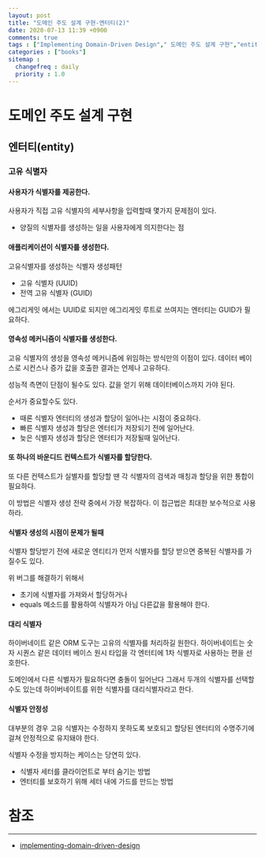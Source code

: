 ```yaml
---
layout: post
title: "도메인 주도 설계 구현-엔터티(2)"
date: 2020-07-13 11:39 +0900
comments: true
tags : ["Implementing Domain-Driven Design"," 도메인 주도 설계 구현","entity","엔터티"]
categories : ["books"]
sitemap :
  changefreq : daily
  priority : 1.0
---
```


# 도메인 주도 설계 구현

## 엔터티(entity)

### 고유 식별자

#### 사용자가 식별자를 제공한다.

사용자가 직접 고유 식별자의 세부사항을 입력할때 몇가지 문제점이 있다.

* 양질의 식별자를 생성하는 일을 사용자에게 의지한다는 점

#### 애플리케이션이 식별자를 생성한다.

고유식별자를 생성하는 식별자 생성패턴

* 고유 식별자 (UUID)
* 전역 고유 식별자 (GUID)

에그리게잇 에서는 UUID로 되지만 에그리게잇 루트로 쓰여지는 엔터티는 GUID가 필요하다.

#### 영속성 메커니즘이 식별자를 생성한다.

고유 식별자의 생성을 영속성 메커니즘에 위임하는 방식만의 이점이 있다.
데이터 베이스로 시컨스나 증가 값을 호출한 결과는 언제나 고유하다.

성능적 측면이 단점이 될수도 있다. 값을 얻기 위해 데이터베이스까지 가야 된다.

순서가 중요할수도 있다.

* 때론 식별자 엔터티의 생성과 할당이 일어나는 시점이 중요하다.
* 빠른 식별자 생성과 할당은 엔터티가 저장되기 전에 일어난다.
* 늦은 식별자 생성과 할당은 엔터티가 저장될때 일어난다.

#### 또 하나의 바운디드 컨텍스트가 식별자를 할당한다.

또 다른 컨텍스트가 실별자를 할당할 땐 각 식별자의 검색과 매칭과 할당을 위한 통합이 필요하다.

이 방법은 식별자 생성 전략 중에서 가장 복잡하다. 이 접근법은 최대한 보수적으로 사용하라.

#### 식별자 생성의 시점이 문제가 될때

식별자 할당받기 전에 새로운 엔티티가 먼저 식별자를 할당 받으면 중복된 식별자를 가질수도 있다.

위 버그를 해결하기 위해서

* 초기에 식별자를 가져와서 할당하거나
* equals 메소드를 활용하여 식별자가 아님 다른값을 활용해야 한다.


#### 대리 식별자

하이버네이트 같은 ORM 도구는 고유의 식별자를 처리하길 원한다. 
하이버네이트는 숫자 시퀀스 같은 데이터 베이스 원시 타입을 각 엔터티에 1차 식별자로 사용하는 편을 선호한다.

도메인에서 다른 식별자가 필요하다면 충돌이 일어난다 그래서 두개의 식별자를 선택할수도 있는데
하이버네이트를 위한 식별자를 대리식별자라고 한다.

#### 식별자 안정성

대부분의 경우 고유 식별자는 수정하지 못하도록 보호되고 할당된 엔터티의 수명주기에 걸쳐 안정적으로 유지돼야 한다.

식별자 수정을 방지하는 케이스는 당연히 있다.

* 식별자 세터를 클라이언트로 부터 숨기는 방법
* 엔터티를 보호하기 위해 세터 내에 가드를 만드는 방법


# 참조
-----
* [implementing-domain-driven-design](https://www.oreilly.com/library/view/implementing-domain-driven-design/9780133039900/)




